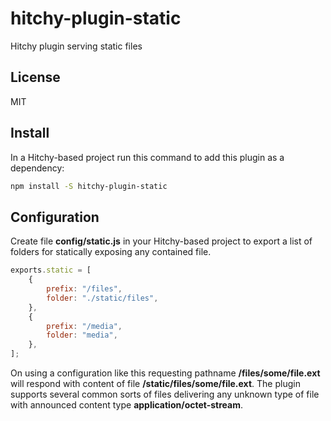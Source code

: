 # hitchy-plugin-static

Hitchy plugin serving static files

## License

MIT

## Install

In a Hitchy-based project run this command to add this plugin as a dependency:

```bash
npm install -S hitchy-plugin-static
```

## Configuration

Create file **config/static.js** in your Hitchy-based project to export a list of folders for statically exposing any contained file.

```javascript
exports.static = [
	{
		prefix: "/files",
		folder: "./static/files",
	},
	{
		prefix: "/media",
		folder: "media",
	},
];
```

On using a configuration like this requesting pathname **/files/some/file.ext** will respond with content of file **<project-folder>/static/files/some/file.ext**. The plugin supports several common sorts of files delivering any unknown type of file with announced content type **application/octet-stream**.

